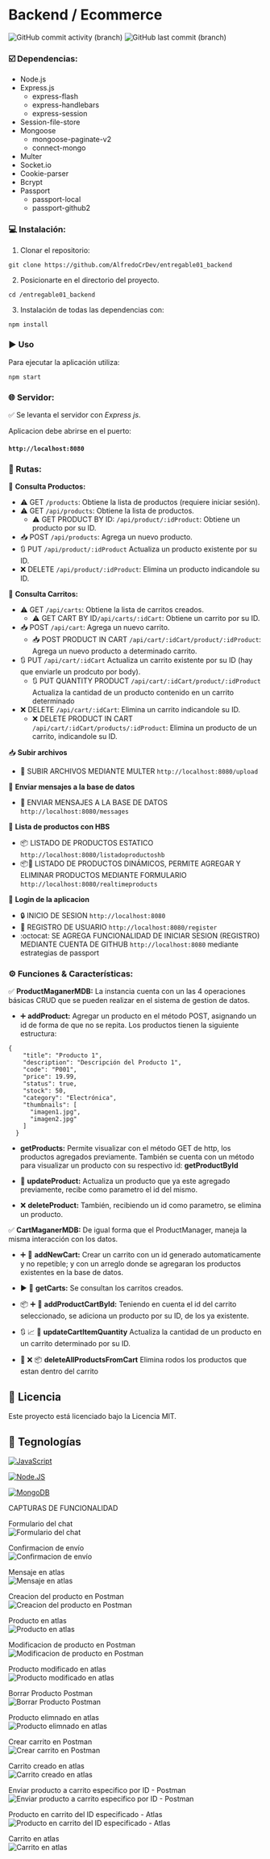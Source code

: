 # Backend / Ecommerce

![GitHub commit activity (branch)](https://img.shields.io/github/commit-activity/t/AlfredoCrDev/entregable01_backend)
![GitHub last commit (branch)](https://img.shields.io/github/last-commit/AlfredoCrDev/entregable01_backend/main)

### ☑️ Dependencias:

- Node.js    
- Express.js  
  - express-flash  
  - express-handlebars  
  - express-session  
- Session-file-store  
- Mongoose  
  - mongoose-paginate-v2  
  - connect-mongo  
- Multer  
- Socket.io  
- Cookie-parser  
- Bcrypt  
- Passport  
  - passport-local  
  - passport-github2  


### 💻 Instalación:  

1. Clonar el repositorio: 
```shell
git clone https://github.com/AlfredoCrDev/entregable01_backend
```
2. Posicionarte en el directorio del proyecto.

```shell
cd /entregable01_backend
```
3. Instalación de todas las dependencias con:
```shell
npm install
```

### ▶️ Uso
Para ejecutar la aplicación utiliza:
```shell
npm start 
```


### 🌐 Servidor:

✅    Se levanta el servidor con *Express js*.

Aplicacion debe abrirse en el puerto: 

#### `http://localhost:8080`

### 🔀 Rutas:

📍   **Consulta Productos:** 

- ⚠️ GET `/products`: Obtiene la lista de productos (requiere iniciar sesión).
- ⚠️ GET `/api/products`: Obtiene la lista de productos.
  - ⚠️ GET PRODUCT BY ID: `/api/product/:idProduct`: Obtiene un producto por su ID.
- 📥 POST `/api/products`: Agrega un nuevo producto.
- 🔃 PUT `/api/product/:idProduct` Actualiza un producto existente por su ID.
- ❌ DELETE `/api/product/:idProduct`: Elimina un producto indicandole su ID.

📍   **Consulta Carritos:** 

- ⚠️ GET `/api/carts`: Obtiene la lista de carritos creados.
  - ⚠️ GET CART BY ID`/api/carts/:idCart`: Obtiene un carrito por su ID.
- 📥 POST `/api/cart`: Agrega un nuevo carrito.
  - 📥 POST PRODUCT IN CART `/api/cart/:idCart/product/:idProduct`: Agrega un nuevo producto a determinado carrito.
- 🔃 PUT `/api/cart/:idCart` Actualiza un carrito existente por su ID (hay que enviarle un prodcuto por body).
  - 🔃 PUT QUANTITY PRODUCT `/api/cart/:idCart/product/:idProduct` Actualiza la cantidad de un producto contenido en un carrito determinado
- ❌ DELETE `/api/cart/:idCart`: Elimina un carrito indicandole su ID.
  - ❌ DELETE PRODUCT IN CART `/api/cart/:idCart/products/:idProduct`: Elimina un producto de un carrito, indicandole su ID.

📥   **Subir archivos** 

- 💾 SUBIR ARCHIVOS MEDIANTE MULTER `http://localhost:8080/upload`

💬   **Enviar mensajes a la base de datos** 

- 📣 ENVIAR MENSAJES A LA BASE DE DATOS `http://localhost:8080/messages`

📖   **Lista de productos con HBS** 

- 📦 LISTADO DE PRODUCTOS ESTATICO `http://localhost:8080/listadoproductoshb`
- 📦🔁 LISTADO DE PRODUCTOS DINÁMICOS, PERMITE AGREGAR Y ELIMINAR PRODUCTOS MEDIANTE FORMULARIO `http://localhost:8080/realtimeproducts`

🔎   **Login de la aplicacion** 

- 🔒 INICIO DE SESION `http://localhost:8080`
- 👤 REGISTRO DE USUARIO `http://localhost:8080/register`
- :octocat: SE AGREGA FUNCIONALIDAD DE INICIAR SESION (REGISTRO) MEDIANTE CUENTA DE GITHUB `http://localhost:8080` mediante estrategias de passport


### ⚙️ Funciones & Características:

✅    **ProductMaganerMDB:**  La instancia  cuenta con un las 4 operaciones básicas CRUD que se pueden realizar en el sistema de gestion de datos.

- ➕ **addProduct:** Agregar un producto en el método POST, asignando un id de forma de que no se repita. Los productos tienen la siguiente estructura: 

```
{
    "title": "Producto 1",
    "description": "Descripción del Producto 1",
    "code": "P001",
    "price": 19.99,
    "status": true,
    "stock": 50,
    "category": "Electrónica",
    "thumbnails": [
      "imagen1.jpg",
      "imagen2.jpg"
    ]
  }
```
- **getProducts:** Permite visualizar con el método GET de http, los productos agregados previamente.
También se cuenta con un método para visualizar un producto con su respectivo id: **getProductById**

- 🔁 **updateProduct:** Actualiza un producto que ya este agregado previamente, recibe como parametro el id del mismo. 

- ❌ **deleteProduct:** También, recibiendo un id como parametro, se elimina un producto. 

✅    **CartMaganerMDB:**  De igual forma que el ProductManager, maneja la misma interacción con los datos.

-  ➕ 🛒 **addNewCart:** Crear un carrito con un id generado automaticamente y no repetible; y con un arreglo donde se agregaran los productos existentes en la base de datos. 

-  ▶️ 🛒  **getCarts:** Se consultan los carritos creados. 

-  📦 ➕ 🛒 **addProductCartById:** Teniendo en cuenta el id del carrito seleccionado, se adiciona un producto por su ID, de los ya existente. 
-  🔃 📈 🛒 **updateCartItemQuantity** Actualiza la cantidad de un producto en un carrito determinado por su ID.
-  🛒 ❌ 📦 **deleteAllProductsFromCart** Elimina rodos los productos que estan dentro del carrito


## 🔐 Licencia

Este proyecto está licenciado bajo la Licencia MIT. 


## 📱 Tegnologías

[![JavaScript](https://img.shields.io/badge/JavaScript-F7DF1E?style=for-the-badge&logo=javascript&logoColor=white&labelColor=101010)]()

[![Node.JS](https://img.shields.io/badge/Node.JS-339933?style=for-the-badge&logo=node.js&logoColor=white&labelColor=101010)]()

[![MongoDB](https://img.shields.io/badge/MongoDB-47A248?style=for-the-badge&logo=mongodb&logoColor=white&labelColor=101010)]()

CAPTURAS DE FUNCIONALIDAD

Formulario del chat  
![Formulario del chat](https://github.com/AlfredoCrDev/entregable01_backend/blob/main/src/public/capturas/form%20chat.png)

Confirmacion de envío  
![Confirmacion de envío](https://github.com/AlfredoCrDev/entregable01_backend/blob/main/src/public/capturas/cofirmacion%20chat.png)

Mensaje en atlas  
![Mensaje en atlas](https://github.com/AlfredoCrDev/entregable01_backend/blob/main/src/public/capturas/chat%20en%20atlas.png)

Creacion del producto en Postman  
![Creacion del producto en Postman](https://github.com/AlfredoCrDev/entregable01_backend/blob/main/src/public/capturas/post%20producto.png)

Producto en atlas  
![Producto en atlas](https://github.com/AlfredoCrDev/entregable01_backend/blob/main/src/public/capturas/post%20en%20atlas.png)

Modificacion de producto en Postman  
![Modificacion de producto en Postman](https://github.com/AlfredoCrDev/entregable01_backend/blob/main/src/public/capturas/put%20producto.png)

Producto modificado en atlas  
![Producto modificado en atlas](https://github.com/AlfredoCrDev/entregable01_backend/blob/main/src/public/capturas/put%20producto%20en%20atlas.png)

Borrar Producto Postman  
![Borrar Producto Postman](https://github.com/AlfredoCrDev/entregable01_backend/blob/main/src/public/capturas/delete%20producto.png)

Producto elimnado en atlas  
![Producto elimnado en atlas](https://github.com/AlfredoCrDev/entregable01_backend/blob/main/src/public/capturas/delete%20producto%20en%20atlas.png)

Crear carrito en Postman  
![Crear carrito en Postman](https://github.com/AlfredoCrDev/entregable01_backend/blob/main/src/public/capturas/post%20cart.png)

Carrito creado en atlas  
![Carrito creado en atlas](https://github.com/AlfredoCrDev/entregable01_backend/blob/main/src/public/capturas/post%20cart%20en%20atlas.png)

Enviar producto a carrito especifico por ID - Postman  
![Enviar producto a carrito especifico por ID - Postman](https://github.com/AlfredoCrDev/entregable01_backend/blob/main/src/public/capturas/post%20producto%20en%20carrito.png)

Producto en carrito del ID especificado - Atlas  
![Producto en carrito del ID especificado - Atlas](https://github.com/AlfredoCrDev/entregable01_backend/blob/main/src/public/capturas/post%20producto%20en%20carrito%20en%20atlas.png)

Carrito en atlas  
![Carrito en atlas](https://github.com/AlfredoCrDev/entregable01_backend/blob/main/src/public/capturas/get%20cart.png)

